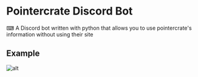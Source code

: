 # Pointercrate Discord Bot

  ⌨ A Discord bot written with python that allows you to use pointercrate's information without using their site


## Example
![alt](https://media.discordapp.net/attachments/906153509852958740/912828564431323176/2021-11-24_01-03-16_online-video-cutter.com_2.gif)
